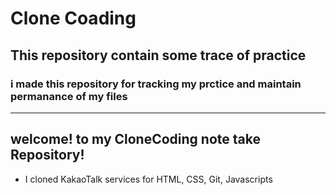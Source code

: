 
 Clone Coading
 ===
## This repository contain some trace of practice
### i made this repository for tracking my prctice and maintain permanance of my files


---
 welcome! to my CloneCoding note take Repository!
-----

+ I cloned KakaoTalk services for HTML, CSS, Git, Javascripts


